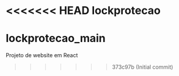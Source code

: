 <<<<<<< HEAD
lockprotecao
=======
# lockprotecao_main
Projeto de website em React
>>>>>>> 373c97b (Initial commit)

